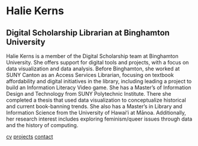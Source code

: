 # Halie Kerns 
## Digital Scholarship Librarian at Binghamton University 
Halie Kerns is a member of the Digital Scholarship team at Binghamton University. She offers support for digital tools and projects, with a focus on data visualization and data analysis. Before Binghamton, she worked at SUNY Canton as an Access Services Librarian, focusing on textbook affordability and digital initiatives in the library, including leading a project to build an Information Literacy Video game. She has a Master’s of Information Design and Technology from SUNY Polytechnic Institute. There she completed a thesis that used data visualization to conceptualize historical and current book-banning trends. She also has a Master’s in Library and Information Science from the University of Hawaiʻi at Mānoa. Additionally, her research interest includes exploring feminism/queer issues through data and the history of computing.

[cv](https://docs.google.com/document/d/1jbFIAqwuG4O0kAUJvVVGLz6PpoGV1ixp1JNf5jbP4WI/edit?usp=sharing)
[projects](enter)
[contact](mailto:haliekerns@gmail.com)
